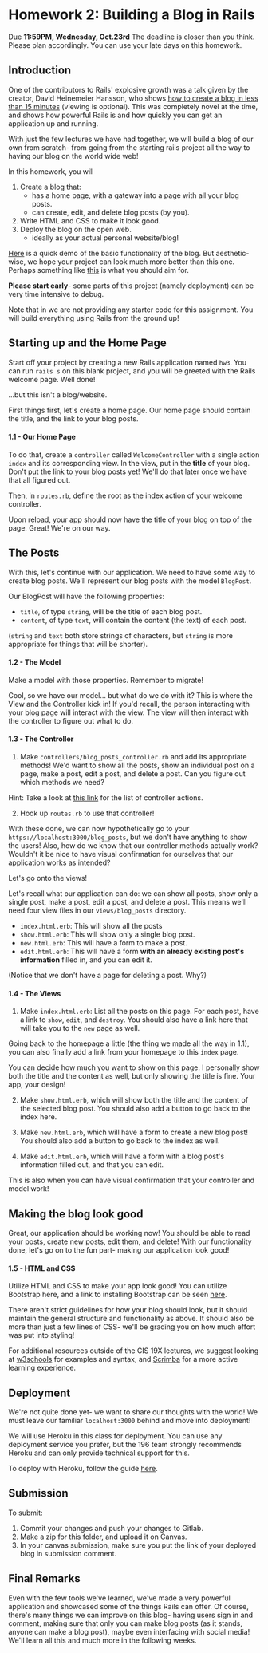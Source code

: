 # Homework 2: Building a Blog in Rails

Due **11:59PM, Wednesday, Oct.23rd** 
The deadline is closer than you think. Please plan accordingly.
You can use your late days on this homework.

## Introduction

One of the contributors to Rails' explosive growth was a talk given by the creator, David Heinemeier Hansson, who shows [how to create a blog in less than 15 minutes](https://www.youtube.com/watch?v=Gzj723LkRJY) (viewing is optional). This was completely novel at the time, and shows how powerful Rails is and how quickly you can get an application up and running.

With just the few lectures we have had together, we will build a blog of our own from scratch- from going from the starting rails project all the way to having
our blog on the world wide web!

In this homework, you will 
1. Create a blog that:
   * has a home page, with a gateway into a page with all your blog posts.
   * can create, edit, and delete blog posts (by you).
2. Write HTML and CSS to make it look good.
3. Deploy the blog on the open web.
   * ideally as your actual personal website/blog!

[Here](https://enigmatic-citadel-29571.herokuapp.com/) is a quick demo of the basic functionality of the blog. 
But aesthetic-wise, we hope your project can look much more better than this one. Perhaps something like [this](https://gatsby-starter-wordpress.netlify.com/) is what you should aim for.

**Please start early**- some parts of this project (namely deployment) can be very
time intensive to debug. 

Note that in we are not providing any starter code for this assignment. You will build everything using Rails from the ground up!

## Starting up and the Home Page

Start off your project by creating a new Rails application named `hw3`. You can run `rails s` on this blank project, and you will be greeted with the Rails welcome page. Well done!

...but this isn't a blog/website. 

First things first, let's create a home page. Our home page should contain the title, and the link to your blog posts.

#### 1.1 - Our Home Page

To do that, create a `controller` called `WelcomeController` with a single action `index` and its corresponding view. In the view, put in the **title** of your blog. Don't put
the link to your blog posts yet! We'll do that later once we have that all figured out.

Then, in `routes.rb`, define the root as the index action of your welcome controller.

Upon reload, your app should now have the title of your blog on top of the page. Great! We're on our way.

## The Posts

With this, let's continue with our application. We need to have some way to create blog posts. We'll represent our blog posts with the model `BlogPost`.

Our BlogPost will have the following properties:
 
 * `title`, of type `string`, will be the title of each blog post. 
 * `content`, of type `text`, will contain the content (the text) of each post.

(`string` and `text` both store strings of characters, but `string` is more 
appropriate for things that will be shorter).

#### 1.2 - The Model
Make a model with those properties. Remember to migrate!

Cool, so we have our model... but what do we do with it? This is where the View
and the Controller kick in! If you'd recall, the person interacting with your
blog page will interact with the view. The view will then interact with the 
controller to figure out what to do.

#### 1.3 - The Controller
 
 1. Make `controllers/blog_posts_controller.rb` and add its appropriate methods! We'd want to show all the posts, show an individual post on a page, make a post, edit a post, and delete a post. Can you figure out which methods we need?

 Hint: Take a look at [this link](https://www.codecademy.com/articles/standard-controller-actions) for the list of controller actions.
 
 2. Hook up `routes.rb` to use that controller!

With these done, we can now hypothetically go to your `https://localhost:3000/blog_posts`, but we don't have anything to show the users! Also, how do we know
that our controller methods actually work? Wouldn't it be nice to have visual
confirmation for ourselves that our application works as intended? 

Let's go onto the views!

Let's recall what our application can do: we can show all posts, show only a
single post, make a post, edit a post, and delete a post. This means we'll need
four view files in our `views/blog_posts` directory.

 * `index.html.erb`: This will show all the posts
 * `show.html.erb`: This will show only a single blog post.
 * `new.html.erb`: This will have a form to make a post.
 * `edit.html.erb`: This will have a form **with an already existing post's information** filled in, and you can edit it.

(Notice that we don't have a page for deleting a post. Why?)

#### 1.4 - The Views

 1. Make `index.html.erb`: List all the posts on this page. For each post, have a link to `show`, `edit`, and `destroy`. You should also have a link here that will take you to the `new` page as well.
 
 Going back to the homepage a little (the thing we made all the way in 1.1), you
 can also finally add a link from your homepage to this `index` page.

 You can decide how much you want to show on this page. I personally show both the title and the content as well, but only showing the title is fine. Your app, your design!

 2. Make `show.html.erb`, which will show both the title and the content of 
 the selected blog post. You should also add a button to go back to the index here.

 3. Make `new.html.erb`, which will have a form to create a new blog post! You 
 should also add a button to go back to the index as well.

 4. Make `edit.html.erb`, which will have a form with a blog post's information
 filled out, and that you can edit.

This is also when you can have visual confirmation that your controller and model
work!

## Making the blog look good

Great, our application should be working now! You should be able to read your
posts, create new posts, edit them, and delete! With our functionality done, 
let's go on to the fun part- making our application look good! 

#### 1.5 - HTML and CSS

Utilize HTML and CSS to make your app look good! You can utilize Bootstrap here,
and a link to installing Bootstrap can be seen [here](https://github.com/twbs/bootstrap-rubygem).

There aren't strict guidelines for how your blog should look, but it should 
maintain the general structure and functionality as above. It should also
be more than just a few lines of CSS- we'll be grading you on how much effort
was put into styling!

For additional resources outside of the CIS 19X lectures, we suggest looking at [w3schools](https://www.w3schools.com/) for examples and syntax, and [Scrimba](https://scrimba.com/) for a more active learning experience.

## Deployment

We're not quite done yet- we want to share our thoughts with the world! We must leave our familiar `localhost:3000` behind and move into deployment!

We will use Heroku in this class for deployment. You can use any deployment service you prefer, but the 196 team strongly recommends Heroku and can only provide technical support for this. 

To deploy with Heroku, follow the guide [here](https://devcenter.heroku.com/articles/getting-started-with-rails5#deploy-your-application-to-heroku).

## Submission

To submit:
1. Commit your changes and push your changes to Gitlab.
2. Make a zip for this folder, and upload it on Canvas.
3. In your canvas submission, make sure you put the link of your deployed blog in submission comment.

## Final Remarks

Even with the few tools we've learned, we've made a very powerful application and showcased some of the things Rails can offer. Of course, there's many things
we can improve on this blog- having users sign in and comment, making sure that 
only you can make blog posts (as it stands, anyone can make a blog post), maybe
even interfacing with social media! We'll learn all this and much more in the
following weeks.
